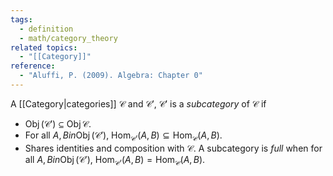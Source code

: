 ```yaml
---
tags:
  - definition
  - math/category_theory
related topics:
  - "[[Category]]"
reference:
  - "Aluffi, P. (2009). Algebra: Chapter 0"
---
```

A [[Category|categories]] $\mathcal{C}$ and $\mathcal{C}'$, $\mathcal{C}'$ is a _subcategory_ of $\mathcal{C}$ if
- $\operatorname{Obj}(\mathcal{C}')\subseteq\operatorname{Obj}{\mathcal{C}}$.
- For all $A,B in \operatorname{Obj}(\mathcal{C}')$, $\operatorname{Hom}_{\mathcal{C}'}(A,B) \subseteq \operatorname{Hom}_{\mathcal{C}}(A,B)$.
- Shares identities and composition with $\mathcal{C}$.
A subcategory is _full_ when for all $A,B in \operatorname{Obj}(\mathcal{C}')$, $\operatorname{Hom}_{\mathcal{C}'}(A,B) = \operatorname{Hom}_{\mathcal{C}}(A,B)$.